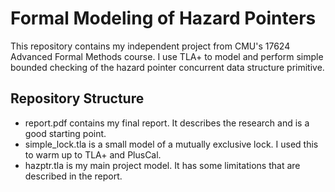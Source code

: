 # Formal Modeling of Hazard Pointers

This repository contains my independent project from CMU's 17624 Advanced Formal Methods course. I use TLA+ to model and perform simple bounded checking of the hazard pointer concurrent data structure primitive.

## Repository Structure
+ report.pdf contains my final report. It describes the research and is a good starting point.
+ simple_lock.tla is a small model of a mutually exclusive lock. I used this to warm up to TLA+ and PlusCal.
+ hazptr.tla is my main project model. It has some limitations that are described in the report.
